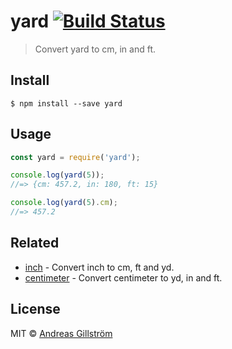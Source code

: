 # yard [![Build Status](https://travis-ci.org/gillstrom/yard.svg?branch=master)](https://travis-ci.org/gillstrom/yard)

> Convert yard to cm, in and ft.


## Install

```
$ npm install --save yard
```


## Usage

```js
const yard = require('yard');

console.log(yard(5));
//=> {cm: 457.2, in: 180, ft: 15}

console.log(yard(5).cm);
//=> 457.2
```


## Related

* [inch](https://github.com/gillstrom/inch) - Convert inch to cm, ft and yd.
* [centimeter](https://github.com/gillstrom/centimeter) - Convert centimeter to yd, in and ft.


## License

MIT © [Andreas Gillström](http://github.com/gillstrom)
